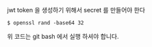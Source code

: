 jwt token 을 생성하기 위해서 secret 를 만들어야 한다
```shell
$ openssl rand -base64 32
```
위 코드는 git bash 에서 실행 하셔야 합니다.
```shell
```

